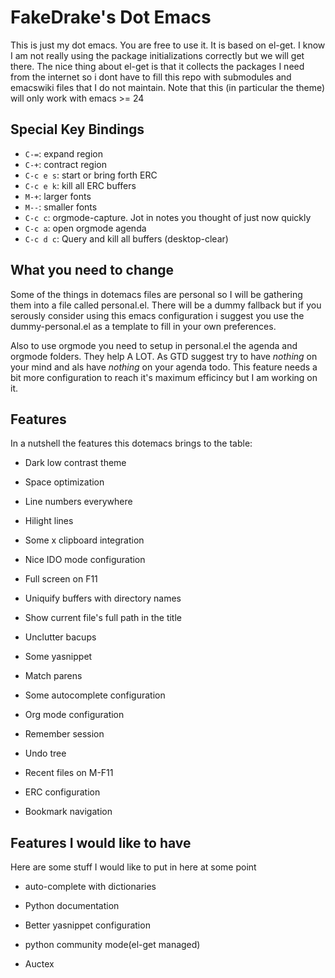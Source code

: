 # FakeDrake's Dot Emacs #

This is just my dot emacs. You are free to use it. It is based on el-get. I know I am not really using the package initializations correctly but we will get there. The nice thing about el-get is that it collects the packages I need from the internet so i dont have to fill this repo with submodules and emacswiki files that I do not maintain. Note that this (in particular the theme) will only work with emacs >= 24

## Special Key Bindings ##

* `C-=`: expand region
* `C-+`: contract region
* `C-c e s`: start or bring forth ERC
* `C-c e k`: kill all ERC buffers
* `M-+`: larger fonts
* `M--`: smaller fonts
* `C-c c`: orgmode-capture. Jot in notes you thought of just now quickly
* `C-c a`: open orgmode agenda
* `C-c d c`: Query and kill all buffers (desktop-clear)

## What you need to change ##

Some of the things in dotemacs files are personal so I will be gathering them into a file called personal.el. There will be a dummy fallback but if you serously consider using this emacs configuration i suggest you use the dummy-personal.el as a template to fill in your own preferences.

Also to use orgmode you need to setup in personal.el the agenda and orgmode folders. They help A LOT. As GTD suggest try to have *nothing* on your mind and als have *nothing* on your agenda todo. This feature needs a bit  more configuration to reach it's maximum efficincy but I am working on it.

## Features ##

In a nutshell the features this dotemacs brings to the table:

* Dark low contrast theme

* Space optimization

* Line numbers everywhere

* Hilight lines

* Some x clipboard  integration

* Nice IDO mode configuration

* Full screen on F11

* Uniquify buffers with directory names

* Show current file's full path in the title

* Unclutter bacups

* Some yasnippet

* Match parens

* Some autocomplete configuration

* Org mode configuration

* Remember session

* Undo tree

* Recent files on M-F11

* ERC configuration

* Bookmark navigation

## Features I would like to have ##

Here are some stuff I would like to put in here at some point

* auto-complete with dictionaries

* Python documentation

* Better yasnippet configuration

* python community mode(el-get managed)

* Auctex
